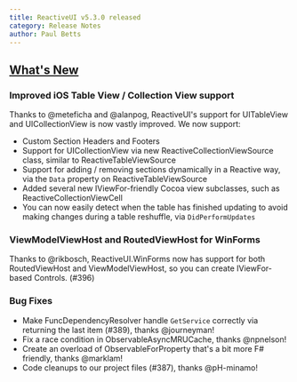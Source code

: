 ```yaml
---
title: ReactiveUI v5.3.0 released
category: Release Notes
author: Paul Betts
---
```


## [What's New](https://github.com/reactiveui/ReactiveUI/compare/5.2.0...5.3.0)

### Improved iOS Table View / Collection View support

Thanks to @meteficha and @alanpog, ReactiveUI's support for UITableView and UICollectionView is now vastly improved. We now support:
- Custom Section Headers and Footers
- Support for UICollectionView via new ReactiveCollectionViewSource class, similar to ReactiveTableViewSource
- Support for adding / removing sections dynamically in a Reactive way, via the `Data` property on ReactiveTableViewSource
- Added several new IViewFor-friendly Cocoa view subclasses, such as ReactiveCollectionViewCell
- You can now easily detect when the table has finished updating to avoid making changes during a table reshuffle, via `DidPerformUpdates`

### ViewModelViewHost and RoutedViewHost for WinForms

Thanks to @rikbosch, ReactiveUI.WinForms now has support for both RoutedViewHost and ViewModelViewHost, so you can create IViewFor-based Controls. (#396) 

### Bug Fixes
- Make FuncDependencyResolver handle `GetService` correctly via returning the last item (#389), thanks @journeyman!
- Fix a race condition in ObservableAsyncMRUCache, thanks @npnelson!
- Create an overload of ObservableForProperty that's a bit more F# friendly, thanks @marklam!
- Code cleanups to our project files (#387), thanks @pH-minamo!

